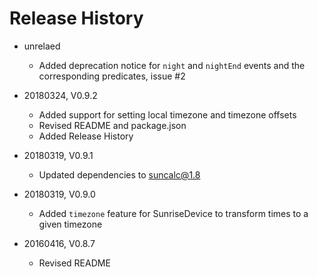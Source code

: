 # Release History

* unrelaed
    * Added deprecation notice for `night` and `nightEnd` events 
      and the corresponding predicates, issue #2
* 20180324, V0.9.2
    * Added support for setting local timezone and timezone offsets
    * Revised README and package.json
    * Added Release History

* 20180319, V0.9.1
    * Updated dependencies to suncalc@1.8
    
* 20180319, V0.9.0
    * Added `timezone` feature for SunriseDevice to transform times to a given timezone

* 20160416, V0.8.7
    * Revised README